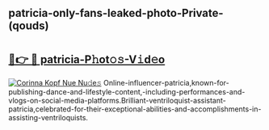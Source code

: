 ## patricia-only-fans​-leaked-photo​-Private-(qouds)


# <h2><a href="https://mediaupload.pro?title=patricia&ref=git">🔗👉 🔴 patricia-P𝚑ot𝚘𝚜-V𝚒d𝚎o</a></h2>

[![Corinna Kopf Nue Nu𝚍e𝚜](https://i.imgur.com/0qMVB7G.gif)](https://mediaupload.pro?title=patricia&ref=git)
Online-influencer-patricia,known-for-publishing-dance-and-lifestyle-content,-including-performances-and-vlogs-on-social-media-platforms.Brilliant-ventriloquist-assistant-patricia,celebrated-for-their-exceptional-abilities-and-accomplishments-in-assisting-ventriloquists.  